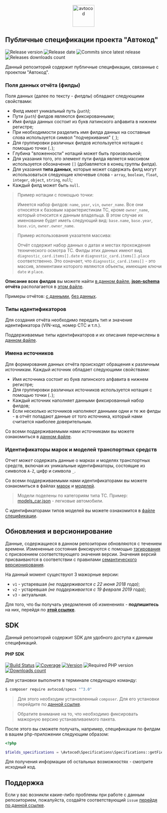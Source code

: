<p align="center">
  <img alt="avtocod" src="https://avatars1.githubusercontent.com/u/32733112?s=70&v=4" width="70" height="70" />
</p>

## Публичные спецификации проекта "Автокод"

![Release version][badge_release_version]
![Release date][badge_release_date]
![Commits since latest release][badge_commits_since_release]
![Releases downloads count][badge_releases_dl_count]

Данный репозиторий содержит публичные спецификации, связанные с проектом "Автокод".

### Поля данных отчёта (филды)

Поля данных (далее по тексту - *филдлы*) обладают следующими свойствами:

- Филд имеет уникальный путь *(`path`)*;
- Пути *(`path`)* филдов являются фиксированными;
- Имя филда данных состоит из букв латинского алфавита в нижнем регистре;
- При необходимости разделить имя филда данных на составные слова используется символ "подчеркивания" (`_`);
- Для группировки различных филдов используется нотация с помощью точки (`.`);
- Глубина "вложенности" нотаций может быть произвольной;
- Для указания того, это элемент пути филда является массивом используется обозначение `[]` (добавляется в конец группы филда).
- Для указания **типа данных**, которые может содержать филд могут использоваться следующие ключевые слова - `array`, `boolean`, `float`, `integer`, `object`, `string`, `null`;
- Каждый филд может быть `null`.

> Пример нотации с помощью точки:
>
> Имеется набор филдов: `name`, `year`, `vin`, `owner_name`. Все они относятся к базовым характеристикам ТС, кроме `owner_name`, который относится к данным владельца. В этом случае их именование будет иметь следующий вид: `base.name`, `base.year`, `base.vin`, `owner.owner_name`.

> Пример использования указателя массива:
>
> Отчёт содержит набор данных о датах и местах прохождения технического осмотра ТС. Филды этих данных имеют вид `diagnostic_card.items[].date` и `diagnostic_card.items[].place` соответственно. Это означает, что `diagnostic_card.items[]` - это массив, элементами которого являются объекты, имеющие ключи `date` и `place`.

**Описание всех филдов** вы можете найти [в данном файле](./fields/default/fields_list.json), **[json-schema][json-schema] отчёта** располагается в [этом файле](./reports/default/json-schema.json).

Примеры отчётов: [с данными](./reports/default/examples/full.json), [без данных](./reports/default/examples/empty.json).

### Типы идентификаторов

Для создания отчёта необходимо передать тип и значение идентификатора (VIN-код, номер СТС и т.п.).

Поддерживаемые типы идентификаторов и их описания перечислены в [данном файле](./identifiers/default/types_list.json).

### Имена источников

Для формирования данных отчёта происходят обращения к различным источникам. Каждый источник обладает следующими свойствами:

- Имя источника состоит из букв латинского алфавита в нижнем регистре;
- Для группировки различных источников используется нотация с помощью точки (`.`);
- Каждый источник наполняет данными фиксированный набор филдов;
- Если несколько источников наполняют данными одни и те же филды - в отчёт попадают данные от того источника, который нами считается наиболее доверительным.

Со всеми поддерживаемыми нами источниками вы можете ознакомиться в [данном файле](./sources/default/sources_list.json).

### Идентификаторы марок и моделей транспортных средств

Отчет _может_ содержать данные о марках и моделях транспортных средств, включая их уникальные идентификаторы, состоящие из символов `A-Z`, цифр и символа `_`.

Со всеми поддерживаемыми нами идентификаторами вы можете ознакомиться в файлах [марок](./vehicles/default/marks.json) и [моделей](./vehicles/default/).

> Модели поделены по категориям типа ТС. Пример: [models_car.json](./vehicles/default/models_car.json) - легковые автомобили.   

С идентификаторами типов моделей вы можете ознакомится в [файле спецификации](vehicles/default/types.json).

## Обновления и версионирование

Данные, содержащиеся в данном репозитории обновляются с течением времени. Измененные состояния фиксируются с помощью [тэгирования][git_tagging] с присвоением соответствующего значения версии. Значения версий присваиваются в соответствии с правилами [семантического версионирования][semver].

На данный момент существуют 3 мажорные версии:

- `v1` - устаревшая *(не поддерживается с 22 июня 2018 года)*;
- `v2` - устаревшая *(не поддерживается с 19 февраля 2019 года)*;
- `v3` - актуальная.

Для того, что бы получать уведомления об изменениях - **подпишитесь** на них, перейдя по **[этой ссылке][watch_repo]**.

## SDK

Данный репозиторий содержит SDK для удобного доступа к данным спецификаций.

#### PHP SDK

[![Build Status][badge_build_status]][link_build_status]
[![Coverage][badge_coverage]][link_coverage]
[![Version][badge_packagist_version]][link_packagist]
![Required PHP version][badge_php_version]
[![Downloads count][badge_packagist_dl_count]][link_packagist]

Для установки выполните в терминале следующую команду:

```bash
$ composer require avtocod/specs "^3.0"
```

> Для этого необходим установленный `composer`. Для его установки перейдите по [данной ссылке][getcomposer].

> Обратите внимание на то, что необходимо фиксировать мажорную версию устанавливаемого пакета.

После этого вы сможете получать, например, спецификации по филдам в вашем php-приложении следующим образом:

```php
<?php

$fields_specifications = \Avtocod\Specifications\Specifications::getFieldsSpecification();
```

Для получения информации об остальных возможностях - смотрите исходный код.

## Поддержка

Если у вас возникли какие-либо проблемы при работе с данным репозиторием, пожалуйста, создайте соответствующий `issue` [перейдя по данной ссылке][link_create_issue].

[badge_release_version]:https://img.shields.io/github/release/avtocod/specs.svg?style=for-the-badge&maxAge=5
[badge_release_date]:https://img.shields.io/github/release-date/avtocod/specs.svg?style=for-the-badge&maxAge=5
[badge_commits_since_release]:https://img.shields.io/github/commits-since/avtocod/specs/latest.svg?style=for-the-badge&maxAge=5
[badge_packagist_version]:https://img.shields.io/packagist/v/avtocod/specs.svg?maxAge=5
[badge_php_version]:https://img.shields.io/packagist/php-v/avtocod/specs.svg?maxAge=5
[badge_build_status]:https://travis-ci.org/avtocod/specs.svg?branch=master
[badge_packagist_dl_count]:https://img.shields.io/packagist/dt/avtocod/specs.svg?maxAge=30
[badge_issues]:https://img.shields.io/github/issues/avtocod/specs.svg?style=for-the-badge&maxAge=30
[badge_releases_dl_count]:https://img.shields.io/github/downloads/avtocod/specs/total.svg?style=for-the-badge&maxAge=30
[badge_coverage]:https://img.shields.io/codecov/c/github/avtocod/specs/master.svg?maxAge=5
[link_packagist]:https://packagist.org/packages/avtocod/specs
[link_build_status]:https://travis-ci.org/avtocod/specs
[link_issues]:https://github.com/avtocod/specs/issues
[link_create_issue]:https://github.com/avtocod/specs/issues/new/choose
[link_coverage]:https://codecov.io/gh/avtocod/specs
[getcomposer]:https://getcomposer.org/download/
[git_tagging]:https://git-scm.com/book/en/v2/Git-Basics-Tagging
[json-schema]:https://json-schema.org
[watch_repo]:https://github.com/avtocod/specs/subscription
[semver]:https://semver.org/lang/ru/
